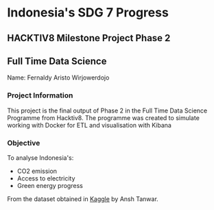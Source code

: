 # Indonesia's SDG 7 Progress

## HACKTIV8 Milestone Project Phase 2
## Full Time Data Science

Name: Fernaldy Aristo Wirjowerdojo

### Project Information
This project is the final output of Phase 2 in the Full Time Data Science Programme from Hacktiv8. The programme was created to simulate working with Docker for ETL and visualisation with Kibana

### Objective
To analyse Indonesia's:
- CO2 emission
- Access to electricity
- Green energy progress

From the dataset obtained in [Kaggle](https://www.kaggle.com/datasets/anshtanwar/global-data-on-sustainable-energy) by Ansh Tanwar.


